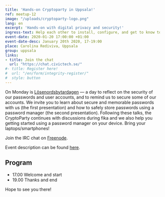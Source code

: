 ```yaml
---
title: 'Hands-on Cryptoparty in Uppsala!'
ref: meetup-12
image: "/uploads/cryptoparty-logo.png"
lang: en
excerpt: 'Hands-on with digital privacy and security!'
ingress-text: Help each other to install, configure, and get to know tools for improved digital privacy, anonymity, and security.
event-date: 2020-01-20 17:00:00 +01:00
event-date-desc: January 20th 2020, 17-19:00
place: Carolina Rediviva, Uppsala
group: uppsala
links:
- title: Join the chat
  url: "https://chat.civictech.se/"
#- title: Register here!
#  url: "/en/form/integrity-register/"
#  style: button
---
```


On Monday is <a href="https://pcforalla.idg.se/om/l%C3%B6senordsbytardagen">Lösenordsbytardagen</a> — a day to reflect on the security of our passwords and user accounts, and to remind us to secure some of our accounts. We invite you to learn about secure and memorable passwords with us (the first presentation) and how to safely store passwords using a password manager (the second presentation). Following these talks, the CryptoParty continues with discussions during fika and we also help you getting started using a password manager on your device. Bring your laptops/smartphones!

Join the IRC chat on <a href="http://webchat.freenode.net/?channels=%23cryptoparty-uppsala">Freenode</a>.

Event description can be found <a href="http://user.it.uu.se/~arvge836/cryptoparty/">here</a>.

## Program
* 17.00 Welcome and start
* 19.00 Thanks and end

Hope to see you there!

